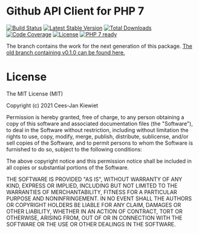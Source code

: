# Github API Client for PHP 7

[![Build Status](https://travis-ci.org/php-api-clients/github.svg?branch=master)](https://travis-ci.org/php-api-clients/github)
[![Latest Stable Version](https://poser.pugx.org/api-clients/github/v/stable.png)](https://packagist.org/packages/api-clients/github)
[![Total Downloads](https://poser.pugx.org/api-clients/github/downloads.png)](https://packagist.org/packages/api-clients/github)
[![Code Coverage](https://scrutinizer-ci.com/g/php-api-clients/github/badges/coverage.png?b=master)](https://scrutinizer-ci.com/g/php-api-clients/github/?branch=master)
[![License](https://poser.pugx.org/api-clients/github/license.png)](https://packagist.org/packages/api-clients/github)
[![PHP 7 ready](http://php7ready.timesplinter.ch/php-api-clients/github/badge.svg)](https://travis-ci.org/php-api-clients/github)

The branch contains the work for the next generation of this package. [The old branch containing v0.1.0 can be found here.](https://github.com/php-api-clients/github/tree/master)

# License

The MIT License (MIT)

Copyright (c) 2021 Cees-Jan Kiewiet

Permission is hereby granted, free of charge, to any person obtaining a copy
of this software and associated documentation files (the "Software"), to deal
in the Software without restriction, including without limitation the rights
to use, copy, modify, merge, publish, distribute, sublicense, and/or sell
copies of the Software, and to permit persons to whom the Software is
furnished to do so, subject to the following conditions:

The above copyright notice and this permission notice shall be included in all
copies or substantial portions of the Software.

THE SOFTWARE IS PROVIDED "AS IS", WITHOUT WARRANTY OF ANY KIND, EXPRESS OR
IMPLIED, INCLUDING BUT NOT LIMITED TO THE WARRANTIES OF MERCHANTABILITY,
FITNESS FOR A PARTICULAR PURPOSE AND NONINFRINGEMENT. IN NO EVENT SHALL THE
AUTHORS OR COPYRIGHT HOLDERS BE LIABLE FOR ANY CLAIM, DAMAGES OR OTHER
LIABILITY, WHETHER IN AN ACTION OF CONTRACT, TORT OR OTHERWISE, ARISING FROM,
OUT OF OR IN CONNECTION WITH THE SOFTWARE OR THE USE OR OTHER DEALINGS IN THE
SOFTWARE.
